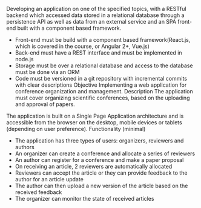 Developing an application on one of the specified topics, with a RESTful backend which accessed data stored in a relational database through a persistence API as well as data from an external service and an SPA front-end built with a component based framework.
-	Front-end must be build with a component based framework(React.js, which is covered in the course, or Angular 2+, Vue.js)
-	Back-end must have a REST interface and must be implemented in node.js
-	Storage must be over a relational database and access to the database must be done via an ORM
-	Code must be versioned in a git repository with incremental commits with clear descriptions
Objective
Implementing a web application for conference organization and management.
Description
The application must cover organizing scientific conferences, based on the uploading and approval of papers.

The application is built on a Single Page Application architecture and is accessible from the browser on the desktop, mobile devices or tablets (depending on user preference).
Functionality (minimal)

-	The application has three types of users:  organizers, reviewers and authors
-	An organizer can create a conference and allocate a series of reviewers
-	An author can register for a conference and make a paper proposal
-	On receiving an article, 2 reviewers are automatically allocated
-	Reviewers can accept the article or they can provide feedback to the author for an article update
-	The author can then upload a new version of the article based on the received feedback
-	The organizer can monitor the state of received articles